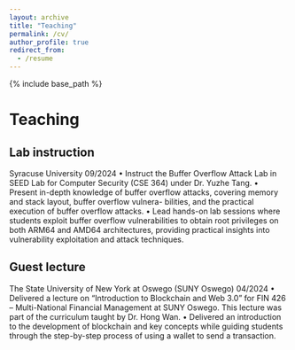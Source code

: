 ```yaml
---
layout: archive
title: "Teaching"
permalink: /cv/
author_profile: true
redirect_from:
  - /resume
---
```


{% include base_path %}


Teaching
======
Lab instruction 
---- 
Syracuse University 09/2024
• Instruct the Buffer Overflow Attack Lab in SEED Lab for Computer Security (CSE 364) under Dr. Yuzhe Tang.
• Present in-depth knowledge of buffer overflow attacks, covering memory and stack layout, buffer overflow vulnera-
bilities, and the practical execution of buffer overflow attacks.
• Lead hands-on lab sessions where students exploit buffer overflow vulnerabilities to obtain root privileges on both
ARM64 and AMD64 architectures, providing practical insights into vulnerability exploitation and attack techniques.

Guest lecture
---- 
The State University of New York at Oswego (SUNY Oswego) 04/2024
• Delivered a lecture on “Introduction to Blockchain and Web 3.0” for FIN 426 – Multi-National Financial Management
at SUNY Oswego. This lecture was part of the curriculum taught by Dr. Hong Wan.
• Delivered an introduction to the development of blockchain and key concepts while guiding students through the
step-by-step process of using a wallet to send a transaction.
  
